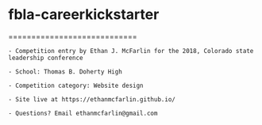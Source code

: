# fbla-careerkickstarter
============================

	- Competition entry by Ethan J. McFarlin for the 2018, Colorado state leadership conference

	- School: Thomas B. Doherty High

	- Competition category: Website design

	- Site live at https://ethanmcfarlin.github.io/

	- Questions? Email ethanmcfarlin@gmail.com